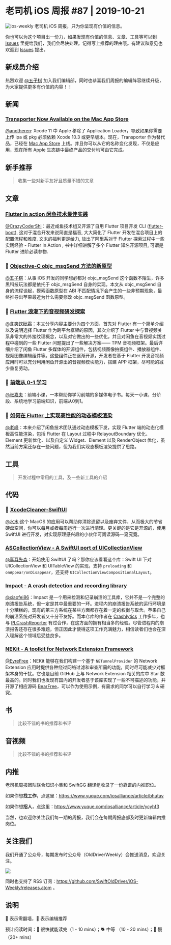 # 老司机 iOS 周报 #87 | 2019-10-21

![ios-weekly](https://github.com/SwiftOldDriver/iOS-Weekly/blob/master/assets/ios-weekly.png?raw=true)
老司机 iOS 周报，只为你呈现有价值的信息。

你也可以为这个项目出一份力，如果发现有价值的信息、文章、工具等可以到 [Issues](https://github.com/SwiftOldDriver/iOS-Weekly/issues) 里提给我们，我们会尽快处理。记得写上推荐的理由哦。有建议和意见也欢迎到 [Issues](https://github.com/SwiftOldDriver/iOS-Weekly/issues) 提出。


## 新成员介绍

热烈欢迎 [@五子棋](https://github.com/SatanWoo) 加入我们编辑部，同时也恭喜我们周报的编辑阵容继续升级，为大家提供更多有价值的内容！！

## 新闻

### [Transporter Now Available on the Mac App Store](https://developer.apple.com/news/?id=10152019a)

[@anotheren](https://github.com/anotheren): Xcode 11 中 Apple 移除了 Application Loader，导致如果你需要上传 ipa 或 pkg 必须依赖 Xcode 10.3 或更早版本。现在，Transporter 作为替代品，已经在 [Mac App Store](https://apps.apple.com/us/app/transporter/id1450874784?mt=12) 上线。并且你可以从它的名称变化发现，不仅是应用，现在所有 Apple 生态链中最终产品的交付均可由它完成。

## 新手推荐

> 收集一些对新手友好且质量不错的文章

## 文章

### [Flutter in action 闲鱼技术最佳实践](https://mp.weixin.qq.com/s/RzvJeT_w69oZJmS9JHGBCg)

[@CrazyCoderShi](https://github.com/CrazyCoderShi)：最近咸鱼技术组又开源了自用 Flutter 项目开发 CLI ([flutter-boot](https://github.com/alibaba-flutter/flutter-boot)), 这对于混合开发来说简直是福音, 大大简化了 Flutter 开发在混合项目上的配置流程和难度. 文末的福利更是给力, 放出了阿里系对于 Flutter 探索过程中一些实践经验 - Flutter In Action , 书中详细讲解了多个 Flutter 知名开源项目, 可谓是 Flutter 进阶必读参物.

### 🐎 [Objective-C objc_msgSend 方法的新原型](https://zhuanlan.zhihu.com/p/86358529)

[@五子棋](https://github.com/SatanWoo)：从事 iOS 开发的同学想必都对 objc_msgSend 这个函数不陌生，许多黑科技玩法都是依托于 objc_msgSend 自身的实现。本文从 objc_msgSend 自身的流程谈起，摸索函数原型在 ABI 不匹配情况下会产生的一些非预期现象，最终推导出苹果最近为什么需要修改 objc_msgSend 函数原型。

### 🐢 [Flutter 浪潮下的音视频研发探索](https://mp.weixin.qq.com/s/GqoAMeuv1VRDpWT65YMzsQ)

[@含笑饮砒霜](https://weibo.com/chinafishnews/)：本文分享内容主要分为四个方面，首先对 Flutter 有一个简单介绍以及说明选择 Flutter 作为跨平台框架的原因，其次介绍了 Flutter 中与音视频关系非常大的外接纹理概念，以及对它做出的一些优化，并且对闲鱼在音视频实践过程中碰到的一些 Flutter  问题提出了一些解决方案—— TPM 音视频框架。最后详细介绍了闲鱼 Flutter 多媒体的开源组件，包括视频图像拍摄组件、播放器组件、视频图像编辑组件等。这些组件正在逐渐开源，开发者在基于 Flutter 开发音视频应用时可以充分利用闲鱼开源出的音视频模块能力，搭建 APP 框架，尽可能的减少重复劳动。

### 🐢 [前端从 0-1 学习](https://juejin.im/post/5d9fc32f5188256c6d51dae6)

[@张嘉夫](https://github.com/josephchang10)：前端小课，一本帮助你学习前端的多媒体电子书。每天一小课，分阶段、系统地学习前端知识，前端从0到1。

### 🐢 [如何在 Flutter 上实现高性能的动态模板渲染](https://mp.weixin.qq.com/s/fX6DtXYtKw0hFqf7t---eA)

[@老峰](https://github.com/GesanTung)：本来介绍了闲鱼技术团队通过动态模板下发，实现 Flutter 端的动态化模板高性能渲染，包括 Flutter 在 Layout 过程中 RelayoutBoundary 优化、Element 更新优化、以及自定义 Widget、Element 以及 RenderObject 优化，虽然当前方案还存在一些问题，但为我们实现态模板渲染提供了思路。

## 工具

> 开发过程中常用的工具，及一些新工具的介绍

## 代码

### 🐢 [XcodeCleaner-SwiftUI](https://github.com/waylybaye/XcodeCleaner-SwiftUI)

[@水水](https://www.xuyanlan.com):这个 MacOS 的应用可以帮助你清除遗留以及废弃文件，从而极大的节省硬盘空间，你可以每月或者每周运行一次进行清理。更关键的是它是开源的，使用 SwiftUI 进行开发，对实现原理感兴趣的小伙伴可阅读源码一窥究竟。

### [ASCollectionView - A SwiftUI port of UICollectionView](https://github.com/apptekstudios/ASCollectionView)

[@享耳先森](https://github.com/iblacksun)：开始使用 SwiftUI 了吗？那你应该看看这个库：Swift UI 下对 UICollectionView 和 UITableView 的实现，支持 `preloading` 和  `onAppear/onDisappear`，还支持 `UICollectionViewCompositionalLayout`。

### [Impact - A crash detection and recording library](https://github.com/ChimeHQ/Impact)

[@xiaofei86](https://weibo.com/xuyafei86)：Impact 是一个用来检测和记录崩溃的工具库，它并不是一个完整的崩溃报告系统，但一定是其中最重要的一环。进程内的崩溃报告系统的运行环境是十分糟糕的，现有的第三方系统在某些方面都存在着一定的权衡与取舍。苹果自己的崩溃系统对开发者又十分不友好。而本仓库的作者在 [Crashlytics](https://firebase.google.com/products/crashlytics) 工作多年，也与 [PLCrashReporter](https://www.plcrashreporter.org/) 有过合作，在这方面的拥有相当多的经验。尽管进程内的崩溃报告还存在很多难题，但正因此才使得这项工作充满魅力，相信读者们也会在深入理解这个领域后受益良多。

### [NEKit - A toolkit for Network Extension Framework](https://github.com/zhuhaow/NEKit)

[@EyreFree](https://weibo.com/eyrefree777)：NEKit 能够在我们构建一个基于 `NETunnelProvider` 的 Network Extension 应用时提供各种绕过网络过滤和审查所需的功能，同时尽可能减少对框架本身的干扰。它也是目前 GitHub 上与 Network Extension 相关的库中 Star 数最高的。同时我们也发现有国内的开发者基于该库实现了一些不可描述的功能，并开源了相应源码 [BearFree](https://github.com/zlyBear/BearFree)，可以作为使用示例，有需求的同学可以自行学习 & 研究。

## 书

> 比较不错的书的推荐和书评

## 音视频

> 比较不错的书的推荐和书评

## 内推

老司机周报团队联合知识小集和 SwiftGG 翻译组收录了一份靠谱的内推职位。

如果你想**找工作**，点这里：https://www.yuque.com/iosalliance/article/bhutav

如果你想**招人**，点这里：https://www.yuque.com/iosalliance/article/ycyhf3

当然，也欢迎你关注我们每一期的周报，我们会在每期周报底部及时更新编辑内推岗位。

## 关注我们

我们开通了公众号，每期发布时公众号（OldDriverWeekly）会推送消息，欢迎关注。

![](https://github.com/SwiftOldDriver/iOS-Weekly/blob/master/assets/qrcode_for_wechat.jpg?raw=true)

同时也支持了 RSS 订阅：https://github.com/SwiftOldDriver/iOS-Weekly/releases.atom 。

## 说明

🚧 表示需翻墙，🌟 表示编辑推荐

预计阅读时间：🐎 很快就能读完（1 - 10 mins）；🐕 中等 （10 - 20 mins）；🐢 慢（20+ mins）


